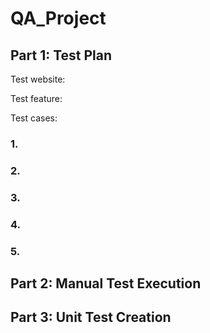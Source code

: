 # QA_Project

## Part 1: Test Plan
Test website: 

Test feature:

Test cases:

### 1.

### 2.

### 3.

### 4.

### 5.


## Part 2: Manual Test Execution


## Part 3: Unit Test Creation
